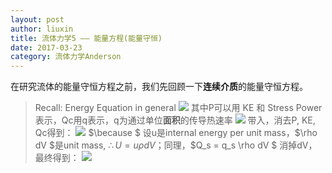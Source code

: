 ```yaml
---
layout: post
author: liuxin
title: 流体力学5 —— 能量方程(能量守恒)
date: 2017-03-23
category: 流体力学Anderson
---
```


<script type="text/x-mathjax-config">MathJax.Hub.Config({tex2jax: {inlineMath:[['$','$']]}});</script>
<script type="text/javascript" src="http://cdn.mathjax.org/mathjax/latest/MathJax.js?config=TeX-AMS-MML_HTMLorMML"></script>

在研究流体的能量守恒方程之前，我们先回顾一下**连续介质**的能量守恒方程。
> Recall: Energy Equation in general
> ![][image-1]
> 其中P可以用 KE 和 Stress Power表示，Qc用q表示，q为通过单位**面积**的传导热速率
> ![][image-2]
> 带入，消去P, KE, Qc得到：
> ![][image-3]
> $\because $ 设u是internal energy per unit mass，$\rho dV $是unit mass, $\therefore U = u \rho dV$；同理，$Q\_s = q\_s \rho dV $ 消掉dV，最终得到：
> ![][image-4]










[image-1]:	https://cdn-images-1.medium.com/max/800/1*x-9wvMOxEoxsWg3KrAUTSg.jpeg
[image-2]:	https://cdn-images-1.medium.com/max/800/1*Qlf55YBu236HNUOzKtiK7g.jpeg
[image-3]:	https://cdn-images-1.medium.com/max/800/1*2w9Sq6qjoiMMqYRXxSToEQ.jpeg
[image-4]:	https://cdn-images-1.medium.com/max/800/1*e26-GQqZCx60GcMdADQxFg.jpeg